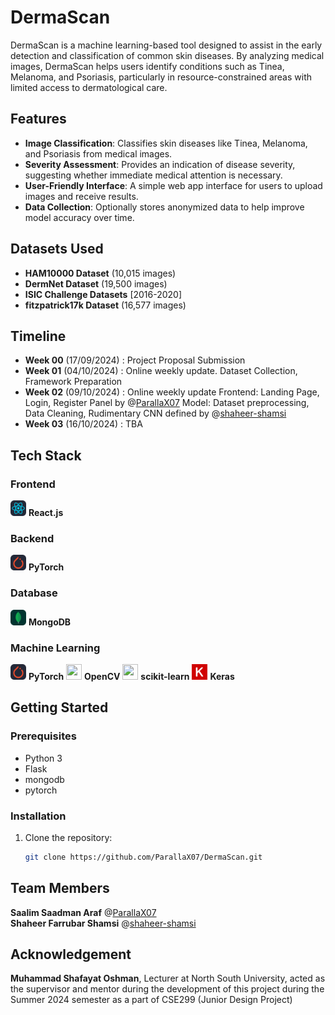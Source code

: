 
# DermaScan

DermaScan is a machine learning-based tool designed to assist in the early detection and classification of common skin diseases. By analyzing medical images, DermaScan helps users identify conditions such as Tinea, Melanoma, and Psoriasis, particularly in resource-constrained areas with limited access to dermatological care.

## Features

- **Image Classification**: Classifies skin diseases like Tinea, Melanoma, and Psoriasis from medical images.
- **Severity Assessment**: Provides an indication of disease severity, suggesting whether immediate medical attention is necessary.
- **User-Friendly Interface**: A simple web app interface for users to upload images and receive results.
- **Data Collection**: Optionally stores anonymized data to help improve model accuracy over time.

## Datasets Used
- **HAM10000 Dataset** (10,015 images)
- **DermNet Dataset** (19,500 images)
- **ISIC Challenge Datasets** [2016-2020]
- **fitzpatrick17k Dataset** (16,577 images)


## Timeline
- **Week 00** (17/09/2024) : Project Proposal Submission
- **Week 01** (04/10/2024) : Online weekly update.
	Dataset Collection, Framework Preparation
- **Week 02** (09/10/2024) : Online weekly update
	Frontend: Landing Page, Login, Register Panel by @[ParallaX07](https://github.com/ParallaX07)
	Model: Dataset preprocessing, Data Cleaning, Rudimentary CNN defined by @[shaheer-shamsi](https://github.com/shaheer-shamsi)
- **Week 03** (16/10/2024) : TBA


## Tech Stack

### Frontend
<img src="https://raw.githubusercontent.com/tandpfun/skill-icons/refs/heads/main/icons/React-Dark.svg" width="25" height="25"> **React.js**

### Backend
<img src="https://raw.githubusercontent.com/tandpfun/skill-icons/refs/heads/main/icons/PyTorch-Dark.svg" width="25" height="25"> **PyTorch**


### Database
<img src="https://raw.githubusercontent.com/tandpfun/skill-icons/refs/heads/main/icons/MongoDB.svg" width="25" height="25"> **MongoDB**

### Machine Learning
<img src="https://raw.githubusercontent.com/tandpfun/skill-icons/refs/heads/main/icons/PyTorch-Dark.svg" width="25" height="25"> **PyTorch**
<img src="https://raw.githubusercontent.com/tandpfun/skill-icons/refs/heads/main/icons/OpenCV-Dark.svg" width="25" height="25"> **OpenCV**
<img src="https://raw.githubusercontent.com/tandpfun/skill-icons/refs/heads/main/icons/ScikitLearn-Dark.svg" width="25" height="25"> **scikit-learn**
<img src="https://raw.githubusercontent.com/devicons/devicon/refs/heads/master/icons/keras/keras-original.svg" width="25" height="25"> **Keras**


## Getting Started

### Prerequisites
- Python 3
- Flask
- mongodb
- pytorch

### Installation
1. Clone the repository:
   ```bash
   git clone https://github.com/ParallaX07/DermaScan.git
## Team Members
**Saalim Saadman Araf** @[ParallaX07](https://github.com/ParallaX07)  
**Shaheer Farrubar Shamsi** @[shaheer-shamsi](https://github.com/shaheer-shamsi)

## Acknowledgement
**Muhammad Shafayat Oshman**, Lecturer at North South University, acted as the supervisor and mentor during the development of this project during the Summer 2024 semester as a part of CSE299 (Junior Design Project)

